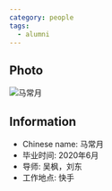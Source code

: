 ```yaml
---
category: people
tags:
  - alumni
---
```


## Photo

![马常月](https://user-images.githubusercontent.com/116997215/201502789-fb071e4a-54e5-45f0-ba95-c8fc18443af9.jpg)

## Information

- Chinese name: 马常月
- 毕业时间: 2020年6月
- 导师: 吴枫，刘东
- 工作地点: 快手